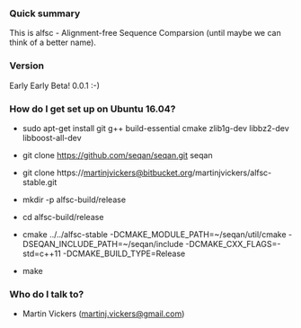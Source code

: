 ### Quick summary ###
This is alfsc - Alignment-free Sequence Comparsion (until maybe we can think of a better name).

### Version ###
Early Early Beta! 0.0.1 :-)

### How do I get set up on Ubuntu 16.04? ###

* sudo apt-get install git g++ build-essential cmake zlib1g-dev libbz2-dev libboost-all-dev

* git clone https://github.com/seqan/seqan.git seqan

* git clone https://martinjvickers@bitbucket.org/martinjvickers/alfsc-stable.git

* mkdir -p alfsc-build/release
* cd alfsc-build/release
* cmake ../../alfsc-stable -DCMAKE_MODULE_PATH=~/seqan/util/cmake -DSEQAN_INCLUDE_PATH=~/seqan/include -DCMAKE_CXX_FLAGS=-std=c++11 -DCMAKE_BUILD_TYPE=Release
* make

### Who do I talk to? ###

* Martin Vickers (martinj.vickers@gmail.com)
